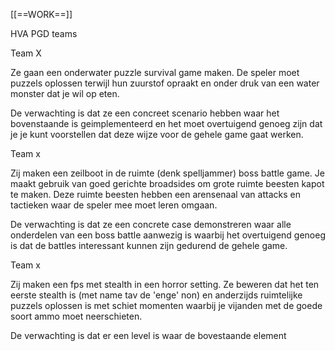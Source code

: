 [[==WORK==]]

HVA PGD teams

Team X

Ze gaan een onderwater puzzle survival game maken. De speler moet puzzels oplossen terwijl hun zuurstof opraakt en onder druk van een water monster dat je wil op eten. 

De verwachting is dat ze een concreet scenario hebben waar het bovenstaande is geimplementeerd en het moet overtuigend genoeg zijn dat je je kunt voorstellen dat deze wijze voor de gehele game gaat werken.

Team x

Zij maken een zeilboot in de ruimte (denk spelljammer) boss battle game. Je maakt gebruik van goed gerichte broadsides om grote ruimte beesten kapot te maken. Deze ruimte beesten hebben een arensenaal van attacks en tactieken waar de speler mee moet leren omgaan.

De verwachting is dat ze een concrete case demonstreren waar alle onderdelen van een boss battle aanwezig is waarbij het overtuigend genoeg is dat de battles interessant kunnen zijn gedurend de gehele game.

Team x

Zij maken een fps met stealth in een horror setting. Ze beweren dat het ten eerste stealth is (met name tav de 'enge' non) en anderzijds ruimtelijke puzzels oplossen is met schiet momenten waarbij je vijanden met de goede soort ammo moet neerschieten. 

De verwachting is dat er een level is waar de bovestaande element